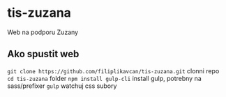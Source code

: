 # tis-zuzana
Web na podporu Zuzany

## Ako spustit web

`git clone https://github.com/filiplikavcan/tis-zuzana.git` clonni repo
`cd tis-zuzana` folder
`npm install gulp-cli` install gulp, potrebny na sass/prefixer
`gulp` watchuj css subory  
